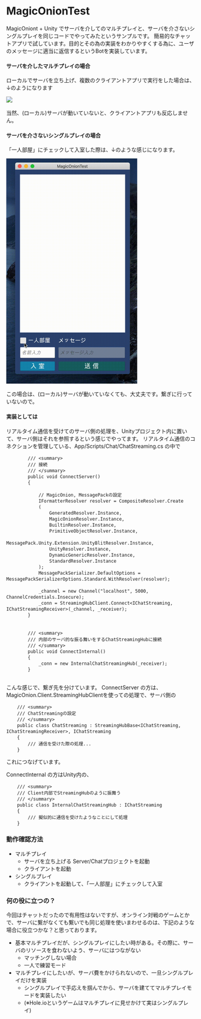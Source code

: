 # MagicOnionTest

MagicOniont + Unity でサーバを介してのマルチプレイと、サーバを介さないシングルプレイを同じコードでやってみたというサンプルです。
簡易的なチャットアプリで試しています。目的とその為の実装をわかりやすくする為に、ユーザのメッセージに適当に返信するというBotを実装しています。

#### サーバを介したマルチプレイの場合
ローカルでサーバを立ち上げ、複数のクライアントアプリで実行をした場合は、↓のようになります

<img src="https://github.com/temma-uesugi/MagicOnionTest/blob/image/MalutiPlay.gif?raw=true" height="600">

当然、(ローカル)サーバが動いていないと、クライアントアプリも反応しません。


#### サーバを介さないシングルプレイの場合
「一人部屋」にチェックして入室した際は、↓のような感じになります。

<img src="https://github.com/temma-uesugi/MagicOnionTest/blob/image/singlePlayer.gif?raw=true" height="600">

この場合は、(ローカル)サーバが動いていなくても、大丈夫です。繋ぎに行っていないので。

#### 実装としては
リアルタイム通信を受けてのサーバ側の処理を、Unityプロジェクト内に置いて、サーバ側はそれを参照するという感じでやってます。
リアルタイム通信のコネクションを管理している、App/Scripts/Chat/ChatStreaming.cs の中で

```
        /// <summary>
        /// 接続
        /// </summary>
        public void ConnectServer()
        {

            // MagicOnion, MessagePackの設定
            IFormatterResolver resolver = CompositeResolver.Create
            (
                GeneratedResolver.Instance,
                MagicOnionResolver.Instance,
                BuiltinResolver.Instance,
                PrimitiveObjectResolver.Instance,
                MessagePack.Unity.Extension.UnityBlitResolver.Instance,
                UnityResolver.Instance,
                DynamicGenericResolver.Instance,
                StandardResolver.Instance
            ); 
            MessagePackSerializer.DefaultOptions = MessagePackSerializerOptions.Standard.WithResolver(resolver);
             
            _channel = new Channel("localhost", 5000, ChannelCredentials.Insecure);
            _conn = StreamingHubClient.Connect<IChatStreaming, IChatStreamingReceiver>(_channel, _receiver);
        }


        /// <summary>
        /// 内部のサーバ的な振る舞いをするChatStreamingHubに接続
        /// </summary>
        public void ConnectInternal()
        {
            _conn = new InternalChatStreamingHub(_receiver); 
        }
        
```

こんな感じで、繋ぎ先を分けています。
ConnectServer の方は、MagicOnion.Client.StreamingHubClientを使っての処理で、サーバ側の

```
    /// <summary>
    /// ChatStreamingの設定
    /// </summary>
    public class ChatStreaming : StreamingHubBase<IChatStreaming, IChatStreamingReceiver>, IChatStreaming
    {
        /// 通信を受けた際の処理...
    }
```
これにつなげています。


ConnectInternal の方はUnity内の、
```
    /// <summary>
    /// Client内部でStreamingHubのように振舞う
    /// </summary>
    public class InternalChatStreamingHub : IChatStreaming
    {
        /// 擬似的に通信を受けたようなことにして処理
    }
```

### 動作確認方法
- マルチプレイ
  - サーバを立ち上げる Server/Chatプロジェクトを起動
  - クライアントを起動
- シングルプレイ
  - クライアントを起動して、「一人部屋」にチェックして入室

### 何の役に立つの？
今回はチャットだったので有用性はないですが、オンライン対戦のゲームとかで、サーバに繋がなくても繋いでも同じ処理を使いまわせるのは、下記のような場合に役立つかな？と思っております。
- 基本マルチプレイだが、シングルプレイにしたい時がある。その際に、サーバのリソースを食わないよう、サーバにはつながない
  - マッチングしない場合
  - 一人で練習モード
- マルチプレイにしたいが、サーバ費をかけられないので、一旦シングルプレイだけを実装
  - シングルプレイで手応えを掴んでから、サーバを建ててマルチプレイモードを実装したい
  - (※Hole.ioというゲームはマルチプレイに見せかけて実はシングルプレイ)
